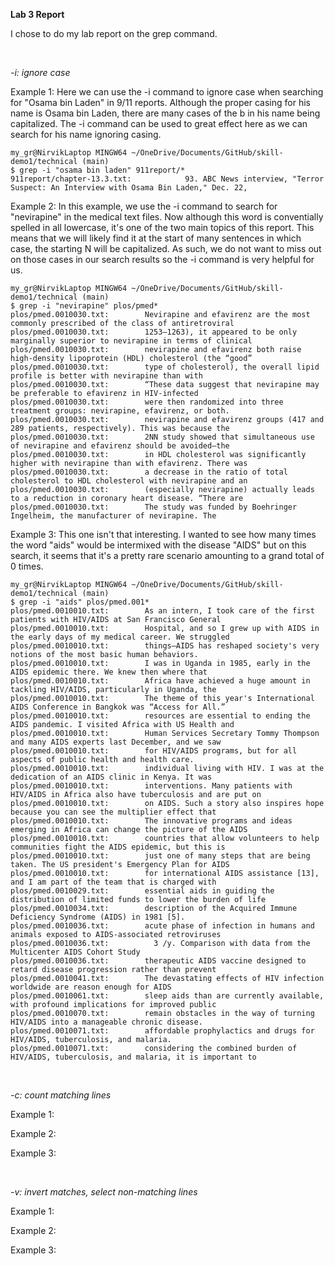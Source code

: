 __Lab 3 Report__

I chose to do my lab report on the grep command.

&nbsp;

*-i: ignore case*

Example 1: Here we can use the -i command to ignore case when searching for "Osama bin Laden" in 9/11 reports. Although the proper casing for his name is Osama bin Laden, there are many cases of the b in his name being capitalized. The -i command can be used to great effect here as we can search for his name ignoring casing. 

```
my_gr@NirvikLaptop MINGW64 ~/OneDrive/Documents/GitHub/skill-demo1/technical (main)
$ grep -i "osama bin laden" 911report/*
911report/chapter-13.3.txt:            93. ABC News interview, "Terror Suspect: An Interview with Osama Bin Laden," Dec. 22,
```


Example 2: In this example, we use the -i command to search for "nevirapine" in the medical text files. Now although this word is conventially spelled in all lowercase, it's one of the two main topics of this report. This means that we will likely find it at the start of many sentences in which case, the starting N will be capitalized. As such, we do not want to miss out on those cases in our search results so the -i command is very helpful for us. 

```
my_gr@NirvikLaptop MINGW64 ~/OneDrive/Documents/GitHub/skill-demo1/technical (main)
$ grep -i "nevirapine" plos/pmed*
plos/pmed.0010030.txt:        Nevirapine and efavirenz are the most commonly prescribed of the class of antiretroviral
plos/pmed.0010030.txt:        1253–1263), it appeared to be only marginally superior to nevirapine in terms of clinical
plos/pmed.0010030.txt:        nevirapine and efavirenz both raise high-density lipoprotein (HDL) cholesterol (the “good”
plos/pmed.0010030.txt:        type of cholesterol), the overall lipid profile is better with nevirapine than with    
plos/pmed.0010030.txt:        “These data suggest that nevirapine may be preferable to efavirenz in HIV-infected     
plos/pmed.0010030.txt:        were then randomized into three treatment groups: nevirapine, efavirenz, or both.      
plos/pmed.0010030.txt:        nevirapine and efavirenz groups (417 and 289 patients, respectively). This was because the
plos/pmed.0010030.txt:        2NN study showed that simultaneous use of nevirapine and efavirenz should be avoided—the
plos/pmed.0010030.txt:        in HDL cholesterol was significantly higher with nevirapine than with efavirenz. There was
plos/pmed.0010030.txt:        a decrease in the ratio of total cholesterol to HDL cholesterol with nevirapine and an 
plos/pmed.0010030.txt:        (especially nevirapine) actually leads to a reduction in coronary heart disease. “There are
plos/pmed.0010030.txt:        The study was funded by Boehringer Ingelheim, the manufacturer of nevirapine. The
```

Example 3: This one isn't that interesting. I wanted to see how many times the word "aids" would be intermixed with the disease "AIDS" but on this search, it seems that it's a pretty rare scenario amounting to a grand total of 0 times. 

```
my_gr@NirvikLaptop MINGW64 ~/OneDrive/Documents/GitHub/skill-demo1/technical (main)
$ grep -i "aids" plos/pmed.001*
plos/pmed.0010010.txt:        As an intern, I took care of the first patients with HIV/AIDS at San Francisco General
plos/pmed.0010010.txt:        Hospital, and so I grew up with AIDS in the early days of my medical career. We struggled
plos/pmed.0010010.txt:        things—AIDS has reshaped society's very notions of the most basic human behaviors.     
plos/pmed.0010010.txt:        I was in Uganda in 1985, early in the AIDS epidemic there. We knew then where that     
plos/pmed.0010010.txt:        Africa have achieved a huge amount in tackling HIV/AIDS, particularly in Uganda, the   
plos/pmed.0010010.txt:        The theme of this year's International AIDS Conference in Bangkok was “Access for All.”
plos/pmed.0010010.txt:        resources are essential to ending the AIDS pandemic. I visited Africa with US Health and
plos/pmed.0010010.txt:        Human Services Secretary Tommy Thompson and many AIDS experts last December, and we saw
plos/pmed.0010010.txt:        for HIV/AIDS programs, but for all aspects of public health and health care.
plos/pmed.0010010.txt:        individual living with HIV. I was at the dedication of an AIDS clinic in Kenya. It was 
plos/pmed.0010010.txt:        interventions. Many patients with HIV/AIDS in Africa also have tuberculosis and are put on
plos/pmed.0010010.txt:        on AIDS. Such a story also inspires hope because you can see the multiplier effect that
plos/pmed.0010010.txt:        The innovative programs and ideas emerging in Africa can change the picture of the AIDS
plos/pmed.0010010.txt:        countries that allow volunteers to help communities fight the AIDS epidemic, but this is
plos/pmed.0010010.txt:        just one of many steps that are being taken. The US president's Emergency Plan for AIDS
plos/pmed.0010010.txt:        for international AIDS assistance [13], and I am part of the team that is charged with 
plos/pmed.0010029.txt:        essential aids in guiding the distribution of limited funds to lower the burden of life
plos/pmed.0010034.txt:        description of the Acquired Immune Deficiency Syndrome (AIDS) in 1981 [5].
plos/pmed.0010036.txt:        acute phase of infection in humans and animals exposed to AIDS-associated retroviruses 
plos/pmed.0010036.txt:          3 /y. Comparison with data from the Multicenter AIDS Cohort Study
plos/pmed.0010036.txt:        therapeutic AIDS vaccine designed to retard disease progression rather than prevent    
plos/pmed.0010041.txt:        The devastating effects of HIV infection worldwide are reason enough for AIDS
plos/pmed.0010061.txt:        sleep aids than are currently available, with profound implications for improved public
plos/pmed.0010070.txt:        remain obstacles in the way of turning HIV/AIDS into a manageable chronic disease.     
plos/pmed.0010071.txt:        affordable prophylactics and drugs for HIV/AIDS, tuberculosis, and malaria.
plos/pmed.0010071.txt:        considering the combined burden of HIV/AIDS, tuberculosis, and malaria, it is important to
```

&nbsp;

*-c: count matching lines*

Example 1:


Example 2:


Example 3:

&nbsp;

*-v: invert matches, select non-matching lines*

Example 1:


Example 2:


Example 3:

